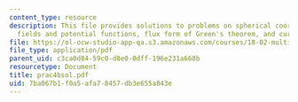 ```yaml
---
content_type: resource
description: This file provides solutions to problems on spherical coordinates, conservative
  fields and potential functions, flux form of Green's theorem, and curl.
file: https://ol-ocw-studio-app-qa.s3.amazonaws.com/courses/18-02-multivariable-calculus-spring-2006/7ba067b1f0a5afa78457db3e655a843e_prac4bsol.pdf
file_type: application/pdf
parent_uid: c3ca0d84-59c0-d8e0-0dff-196e231a668b
resourcetype: Document
title: prac4bsol.pdf
uid: 7ba067b1-f0a5-afa7-8457-db3e655a843e
---
```

